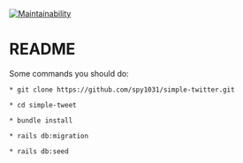 [![Maintainability](https://api.codeclimate.com/v1/badges/c0609ce113878eab620c/maintainability)](https://codeclimate.com/github/ALPHACamp/simple-twitter-workspace/maintainability)

# README


Some commands you should do:

```
* git clone https://github.com/spy1031/simple-twitter.git

* cd simple-tweet

* bundle install

* rails db:migration

* rails db:seed

```
